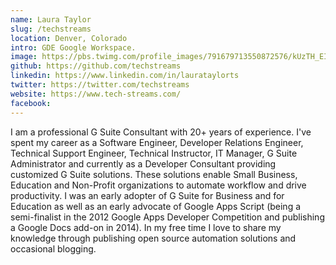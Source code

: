 ```yaml
---
name: Laura Taylor
slug: /techstreams  
location: Denver, Colorado  
intro: GDE Google Workspace.  
image: https://pbs.twimg.com/profile_images/791679713550872576/kUzTH_EI_400x400.jpg
github: https://github.com/techstreams  
linkedin: https://www.linkedin.com/in/laurataylorts
twitter: https://twitter.com/techstreams  
website: https://www.tech-streams.com/  
facebook:
---
```


I am a professional G Suite Consultant with 20+ years of experience. I've spent my career as a Software Engineer, Developer Relations Engineer, Technical Support Engineer, Technical Instructor, IT Manager, G Suite Administrator and currently as a Developer Consultant providing customized G Suite solutions. These solutions enable Small Business, Education and Non-Profit organizations to automate workflow and drive productivity. I was an early adopter of G Suite for Business and for Education as well as an early advocate of Google Apps Script (being a semi-finalist in the 2012 Google Apps Developer Competition and publishing a Google Docs add-on in 2014). In my free time I love to share my knowledge through publishing open source automation solutions and occasional blogging.
